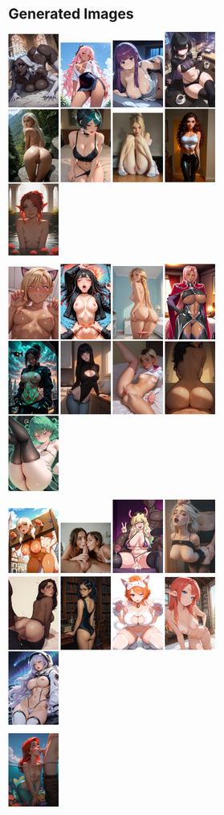 # Generated Images



<img src="2025_10_01_01_thumb.webp" width="100"/> <img src="2025_10_01_02_thumb.webp" width="100"/> <img src="2025_10_01_03_thumb.webp" width="100"/> <img src="2025_10_01_04_thumb.webp" width="100"/> <img src="2025_10_01_05_thumb.webp" width="100"/> <img src="2025_10_01_06_thumb.webp" width="100"/> <img src="2025_10_01_07_thumb.webp" width="100"/> <img src="2025_10_01_08_thumb.webp" width="100"/> <img src="2025_10_01_09_thumb.webp" width="100"/>

<img src="2025_10_01_10_thumb.webp" width="100"/> <img src="2025_10_01_11_thumb.webp" width="100"/> <img src="2025_10_01_12_thumb.webp" width="100"/> <img src="2025_10_01_13_thumb.webp" width="100"/> <img src="2025_10_01_14_thumb.webp" width="100"/> <img src="2025_10_01_15_thumb.webp" width="100"/> <img src="2025_10_01_16_thumb.webp" width="100"/> <img src="2025_10_01_17_thumb.webp" width="100"/> <img src="2025_10_01_18_thumb.webp" width="100"/>

<img src="2025_10_01_19_thumb.webp" width="100"/> <img src="2025_10_01_20_thumb.webp" width="100"/> <img src="2025_10_01_21_thumb.webp" width="100"/> <img src="2025_10_01_22_thumb.webp" width="100"/> <img src="2025_10_01_23_thumb.webp" width="100"/> <img src="2025_10_01_24_thumb.webp" width="100"/> <img src="2025_10_01_25_thumb.webp" width="100"/> <img src="2025_10_01_26_thumb.webp" width="100"/> <img src="2025_10_01_27_thumb.webp" width="100"/>

<img src="2025_10_01_28_thumb.webp" width="100"/>